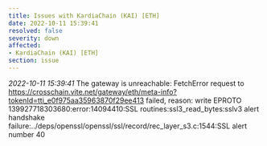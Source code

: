 ```yaml
---
title: Issues with KardiaChain (KAI) [ETH]
date: 2022-10-11 15:39:41
resolved: false
severity: down
affected:
- KardiaChain (KAI) [ETH]
section: issue
---
```


*2022-10-11 15:39:41* The gateway is unreachable: FetchError request to https://crosschain.vite.net/gateway/eth/meta-info?tokenId=tti_e0f975aa35963870f29ee413 failed, reason: write EPROTO 139927718303680:error:14094410:SSL routines:ssl3_read_bytes:sslv3 alert handshake failure:../deps/openssl/openssl/ssl/record/rec_layer_s3.c:1544:SSL alert number 40

